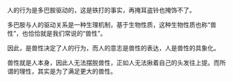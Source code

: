 人的行为是多巴胺驱动的，这是铁打的事实，再掩耳盗铃也掩饰不了。

多巴胺与人的驱动关系是一种生理机制，基于生物性质，这种生物性质也称“兽性”，也恰恰就是我们常说的“兽性”。

因此，是兽性决定了人的行为，而人的意志是兽性的表达，人是兽性的具象化。

兽性就是人本身，因此人无法摆脱兽性，正如人无法揪着自己的头发往上提。而所谓的理性，其实是为了满足更大的兽性。
